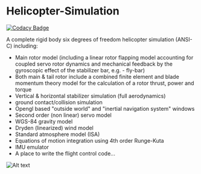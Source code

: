 # Helicopter-Simulation

[![Codacy Badge](https://api.codacy.com/project/badge/Grade/dd8d6dd64aee43eda773c641c96de2d1)](https://www.codacy.com/app/DanIsraelMalta/Helicopter-Simulation?utm_source=github.com&amp;utm_medium=referral&amp;utm_content=DanIsraelMalta/Helicopter-Simulation&amp;utm_campaign=Badge_Grade)

A complete rigid body six degrees of freedom helicopter simulation (ANSI-C) including:
* Main rotor model (including a linear rotor flapping model accounting for coupled servo
  rotor dynamics and mechanical feedback by the gyroscopic effect of the
  stabilizer bar, e.g. - fly-bar)
* Both main & tail rotor include a combined finite element and blade momentum theory model for the
  calculation of a rotor thrust, power and torque
* Vertical & horizontal stabilizer simulation (full aerodynamics)
* ground contact/collision simulation
* Opengl based "outside world" and "inertial navigation system" windows
* Second order (non linear) servo model
* WGS-84 gravity model
* Dryden (linearized) wind model
* Standard atmosphere model (ISA)
* Equations of motion integration using 4th order Runge-Kuta
* IMU emulator
* A place to write the flight control code...

![Alt text](https://cloud.githubusercontent.com/assets/5231886/6562224/f2eb1b14-c69f-11e4-8234-10785c2cbba2.png)
